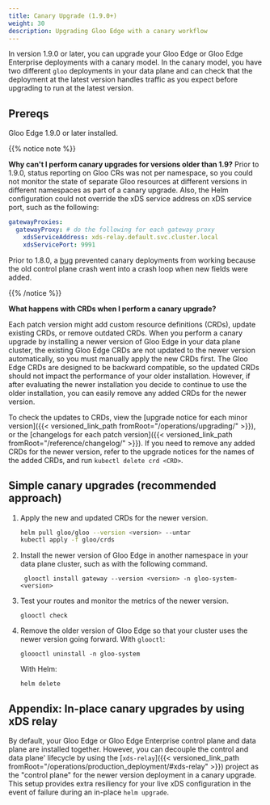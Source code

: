 ```yaml
---
title: Canary Upgrade (1.9.0+)
weight: 30
description: Upgrading Gloo Edge with a canary workflow
---
```


In version 1.9.0 or later, you can upgrade your Gloo Edge or Gloo Edge Enterprise deployments with a canary model. In
the canary model, you have two different `gloo` deployments in your data plane and can check that the deployment at the
latest version handles traffic as you expect before upgrading to run at the latest version.

## Prereqs

Gloo Edge 1.9.0 or later installed.

{{% notice note %}}

**Why can't I perform canary upgrades for versions older than 1.9?** Prior to 1.9.0, status reporting on Gloo CRs was
not per namespace, so you could not monitor the state of separate Gloo resources at different versions in different
namespaces as part of a canary upgrade. Also, the Helm configuration could not override the xDS service address on
xDS service port, such as the following:

```yaml
gatewayProxies:
  gatewayProxy: # do the following for each gateway proxy
    xdsServiceAddress: xds-relay.default.svc.cluster.local
    xdsServicePort: 9991
```

Prior to 1.8.0, a [bug](https://github.com/solo-io/gloo/issues/5030) prevented canary deployments
from working because the old control plane crash went into a crash loop when new fields were added.

{{% /notice %}}

**What happens with CRDs when I perform a canary upgrade?**

Each patch version might add custom resource definitions (CRDs), update existing CRDs, or remove outdated CRDs. When you perform a canary upgrade by installing a newer version of Gloo Edge in your data plane cluster, the existing Gloo Edge CRDs are not updated to the newer version automatically, so you must manually apply the new CRDs first. The Gloo Edge CRDs are designed to be backward compatible, so the updated CRDs should not impact the performance of your older installation. However, if after evaluating the newer installation you decide to continue to use the older installation, you can easily remove any added CRDs for the newer version.

To check the updates to CRDs, view the [upgrade notice for each minor version]({{< versioned_link_path fromRoot="/operations/upgrading/" >}}), or the [changelogs for each patch version]({{< versioned_link_path fromRoot="/reference/changelog/" >}}). If you need to remove any added CRDs for the newer version, refer to the upgrade notices for the names of the added CRDs, and run `kubectl delete crd <CRD>`.

## Simple canary upgrades (recommended approach)

1. Apply the new and updated CRDs for the newer version.
   ```sh
   helm pull gloo/gloo --version <version> --untar
   kubectl apply -f gloo/crds
   ```
2. Install the newer version of Gloo Edge in another namespace in your data plane cluster, such as with the following command.
    ```shell
     glooctl install gateway --version <version> -n gloo-system-<version>
     ```
3. Test your routes and monitor the metrics of the newer version.
    ```shell
    glooctl check
    ```
4. Remove the older version of Gloo Edge so that your cluster uses the newer version going forward.
   With `glooctl`:
    ```shell
    gloooctl uninstall -n gloo-system
    ```
   With Helm:
    ```shell
    helm delete
    ```

## Appendix: In-place canary upgrades by using xDS relay

By default, your Gloo Edge or Gloo Edge Enterprise control plane and data plane are installed together. However, you can
decouple the control and data plane' lifecycle by using the [`xds-relay`]({{< versioned_link_path fromRoot="/operations/production_deployment/#xds-relay" >}})
project as the "control plane" for the newer version deployment in a canary upgrade. This setup provides extra
resiliency for your live xDS configuration in the event of failure during an in-place `helm upgrade`. 